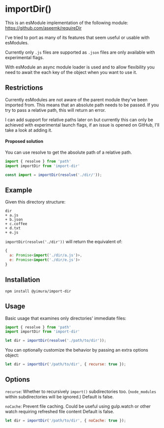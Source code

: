 # importDir()

This is an esModule implementation of the following module: https://github.com/aseemk/requireDir

I've tried to port as many of its features that seem useful or usable with esModules.

Currently only `.js` files are supported as `.json` files are only available with experimental flags.

With esModule an async module loader is used and to allow flexibility you need to await the each key of the object when you want to use it.

## Restrictions

Currently esModules are not aware of the parent module they've been imported from. This means that an absolute path needs to be passed.
If you try to pass a relative path, this will return an error.


I can add support for relative paths later on but currently this can only be achieved with experimental launch flags, if an issue is opened on GitHub, I'll take a look at adding it.

#### Proposed solution

You can use resolve to get the absolute path of a relative path.

```js
import { resolve } from 'path'
import importDir from 'import-dir'

const import = importDir(resolve('./dir/'));
```

## Example

Given this directory structure:

```
dir
+ a.js
+ b.json
+ c.coffee
+ d.txt
+ e.js
```

`importDir(resolve('./dir'))` will return the equivalent of:

```js
{
  a: Promise<import('./dir/a.js')>,
  e: Promise<import('./dir/e.js')>
}
```

## Installation

```
npm install @yimura/import-dir
```

## Usage

Basic usage that examines only directories' immediate files:

```js
import { resolve } from 'path'
import importDir from 'import-dir'

let dir = importDir(resolve('./path/to/dir'));
```

You can optionally customize the behavior by passing an extra options object:

```js
let dir = importDir('/path/to/dir', { recurse: true });
```

## Options

`recurse`: Whether to recursively `import()` subdirectories too.
(`node_modules` within subdirectories will be ignored.)
Default is false.

`noCache`: Prevent file caching. Could be useful using gulp.watch or other watch requiring refreshed file content Default is false.

```js
let dir = importDir('/path/to/dir', { noCache: true });
```
